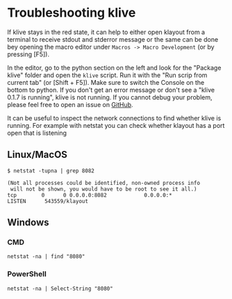 # Troubleshooting klive

If klive stays in the red state, it can help to either open klayout from a terminal to receive stdout and stderror message or the same can be done
bey opening the macro editor under `Macros -> Macro Development` (or by pressing \[F5\]).

In the editor, go to the python section on the left and
look for the "Package klive" folder and open the `klive` script. Run it with the "Run scrip from current tab" (or \[Shift + F5\]).
Make sure to switch the Console on the bottom to python. If you don't get an error message or don't see a "klive 0.1.7 is running",
klive is not running. If you cannot debug your problem, please feel free to open an
issue on [GitHub](https://github.com/gdsfactory/klive/issues).

It can be useful to inspect the network connections to find whether klive is running. For example with netstat you can check whether klayout has a
port open that is listening

## Linux/MacOS

```
$ netstat -tupna | grep 8082
```
 
```
(Not all processes could be identified, non-owned process info
 will not be shown, you would have to be root to see it all.)
tcp        0      0 0.0.0.0:8082            0.0.0.0:*               LISTEN      543559/klayout 
```

## Windows

### CMD

```
netstat -na | find "8080"
```

### PowerShell

```
netstat -na | Select-String "8080"
```